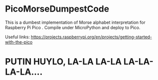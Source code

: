 # PicoMorseDumpestCode
This is a dumbest implementation of Morse alphabet interpretation for Raspberry Pi Pico .
Compile under MicroPython and deploy to Pico.

Useful links: https://projects.raspberrypi.org/en/projects/getting-started-with-the-pico 

# PUTIN HUYLO, LA-LA LA-LA LA-LA-LA-LA....
